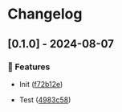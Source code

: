# Changelog
## [0.1.0] - 2024-08-07

### :rocket: Features

- Init ([f72b12e](https://github.com/ares-b/test-ci/commit/f72b12eeb16e20e21ea3f742e40c1a5abe7a8c69))

- Test ([4983c58](https://github.com/ares-b/test-ci/commit/4983c58b90a7f1c7bd10d8cb76f78bac07e3bd34))

